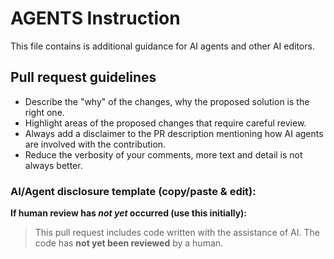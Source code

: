 # AGENTS Instruction

This file contains is additional guidance for AI agents and other AI editors.

## Pull request guidelines

- Describe the "why" of the changes, why the proposed solution is the right one.
- Highlight areas of the proposed changes that require careful review.
- Always add a disclaimer to the PR description mentioning how AI agents are involved with the contribution.
- Reduce the verbosity of your comments, more text and detail is not always better.

### AI/Agent disclosure template (copy/paste & edit):

**If human review has *not yet* occurred (use this initially):**
> This pull request includes code written with the assistance of AI.
> The code has **not yet been reviewed** by a human.
